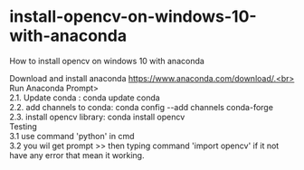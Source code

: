 # install-opencv-on-windows-10-with-anaconda
How to install opencv on windows 10 with anaconda

Download and install anaconda https://www.anaconda.com/download/.<br>
Run Anaconda Prompt><br>
2.1. Update conda : conda update conda<br>
2.2. add channels to conda: conda config --add channels conda-forge<br>
2.3. install opencv library: conda install opencv<br>
Testing<br>
3.1 use command 'python' in cmd<br>
3.2 you wil get prompt >> then typing command 'import opencv' if it not have any error that mean it working.
